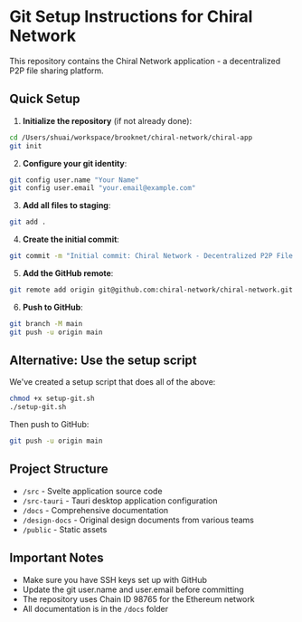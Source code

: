 # Git Setup Instructions for Chiral Network

This repository contains the Chiral Network application - a decentralized P2P file sharing platform.

## Quick Setup

1. **Initialize the repository** (if not already done):

```bash
cd /Users/shuai/workspace/brooknet/chiral-network/chiral-app
git init
```

2. **Configure your git identity**:

```bash
git config user.name "Your Name"
git config user.email "your.email@example.com"
```

3. **Add all files to staging**:

```bash
git add .
```

4. **Create the initial commit**:

```bash
git commit -m "Initial commit: Chiral Network - Decentralized P2P File Sharing Platform"
```

5. **Add the GitHub remote**:

```bash
git remote add origin git@github.com:chiral-network/chiral-network.git
```

6. **Push to GitHub**:

```bash
git branch -M main
git push -u origin main
```

## Alternative: Use the setup script

We've created a setup script that does all of the above:

```bash
chmod +x setup-git.sh
./setup-git.sh
```

Then push to GitHub:

```bash
git push -u origin main
```

## Project Structure

- `/src` - Svelte application source code
- `/src-tauri` - Tauri desktop application configuration
- `/docs` - Comprehensive documentation
- `/design-docs` - Original design documents from various teams
- `/public` - Static assets

## Important Notes

- Make sure you have SSH keys set up with GitHub
- Update the git user.name and user.email before committing
- The repository uses Chain ID 98765 for the Ethereum network
- All documentation is in the `/docs` folder
